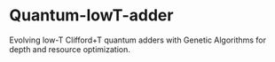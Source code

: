 # Quantum-lowT-adder
Evolving low-T Clifford+T quantum adders with Genetic Algorithms for depth and resource optimization.
